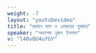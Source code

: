 ```yaml
---
weight: -7
layout: "youtubevideo"
title: "রমযান মাস ও এসময়ের পুরষ্কার"
speaker: "অধ্যাপক নূরুল ইসলাম"
v: "l40vOU4ufGY"
---
```


